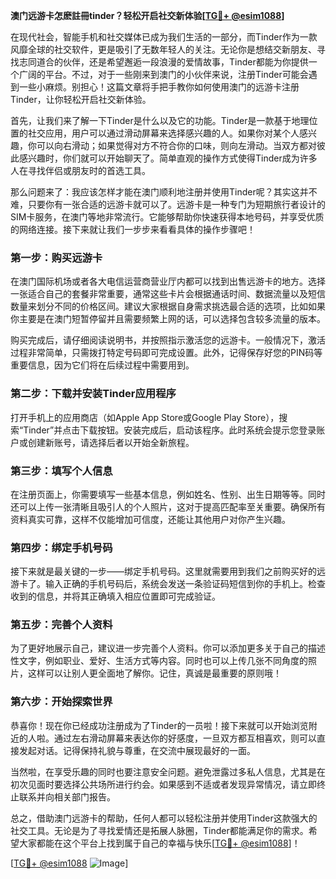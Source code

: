 **澳门远游卡怎麽註冊tinder？轻松开启社交新体验[[TG💪+ @esim1088](https://t.me/s/esim1088)]**

在现代社会，智能手机和社交媒体已成为我们生活的一部分，而Tinder作为一款风靡全球的社交软件，更是吸引了无数年轻人的关注。无论你是想结交新朋友、寻找志同道合的伙伴，还是希望邂逅一段浪漫的爱情故事，Tinder都能为你提供一个广阔的平台。不过，对于一些刚来到澳门的小伙伴来说，注册Tinder可能会遇到一些小麻烦。别担心！这篇文章将手把手教你如何使用澳门的远游卡注册Tinder，让你轻松开启社交新体验。

首先，让我们来了解一下Tinder是什么以及它的功能。Tinder是一款基于地理位置的社交应用，用户可以通过滑动屏幕来选择感兴趣的人。如果你对某个人感兴趣，你可以向右滑动；如果觉得对方不符合你的口味，则向左滑动。当双方都对彼此感兴趣时，你们就可以开始聊天了。简单直观的操作方式使得Tinder成为许多人在寻找伴侣或朋友时的首选工具。

那么问题来了：我应该怎样才能在澳门顺利地注册并使用Tinder呢？其实这并不难，只要你有一张合适的远游卡就可以了。远游卡是一种专门为短期旅行者设计的SIM卡服务，在澳门等地非常流行。它能够帮助你快速获得本地号码，并享受优质的网络连接。接下来就让我们一步步来看看具体的操作步骤吧！

### 第一步：购买远游卡

在澳门国际机场或者各大电信运营商营业厅内都可以找到出售远游卡的地方。选择一张适合自己的套餐非常重要，通常这些卡片会根据通话时间、数据流量以及短信数量来划分不同的价格区间。建议大家根据自身需求挑选最合适的选项，比如如果你主要是在澳门短暂停留并且需要频繁上网的话，可以选择包含较多流量的版本。

购买完成后，请仔细阅读说明书，并按照指示激活您的远游卡。一般情况下，激活过程非常简单，只需拨打特定号码即可完成设置。此外，记得保存好您的PIN码等重要信息，因为它们将在后续过程中需要用到。

### 第二步：下载并安装Tinder应用程序

打开手机上的应用商店（如Apple App Store或Google Play Store），搜索“Tinder”并点击下载按钮。安装完成后，启动该程序。此时系统会提示您登录账户或创建新账号，请选择后者以开始全新旅程。

### 第三步：填写个人信息

在注册页面上，你需要填写一些基本信息，例如姓名、性别、出生日期等等。同时还可以上传一张清晰且吸引人的个人照片，这对于提高匹配率至关重要。确保所有资料真实可靠，这样不仅能增加可信度，还能让其他用户对你产生兴趣。

### 第四步：绑定手机号码

接下来就是最关键的一步——绑定手机号码。这里就需要用到我们之前购买好的远游卡了。输入正确的手机号码后，系统会发送一条验证码短信到你的手机上。检查收到的信息，并将其正确填入相应位置即可完成验证。

### 第五步：完善个人资料

为了更好地展示自己，建议进一步完善个人资料。你可以添加更多关于自己的描述性文字，例如职业、爱好、生活方式等内容。同时也可以上传几张不同角度的照片，这样可以让别人更全面地了解你。记住，真诚是最重要的原则哦！

### 第六步：开始探索世界

恭喜你！现在你已经成功注册成为了Tinder的一员啦！接下来就可以开始浏览附近的人啦。通过左右滑动屏幕来表达你的好感度，一旦双方都互相喜欢，则可以直接发起对话。记得保持礼貌与尊重，在交流中展现最好的一面。

当然啦，在享受乐趣的同时也要注意安全问题。避免泄露过多私人信息，尤其是在初次见面时要选择公共场所进行约会。如果感到不适或者发现异常情况，请立即终止联系并向相关部门报告。

总之，借助澳门远游卡的帮助，任何人都可以轻松注册并使用Tinder这款强大的社交工具。无论是为了寻找爱情还是拓展人脉圈，Tinder都能满足你的需求。希望大家都能在这个平台上找到属于自己的幸福与快乐[[TG💪+ @esim1088](https://t.me/s/esim1088)]！

[[TG💪+ @esim1088](https://t.me/s/esim1088) ![Image](https://i.postimg.cc/4NQfJmqS/Snipaste-2025-05-13-00-14-12.png)]